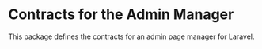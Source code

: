 # Contracts for the Admin Manager

This package defines the contracts for an admin page manager for Laravel.
